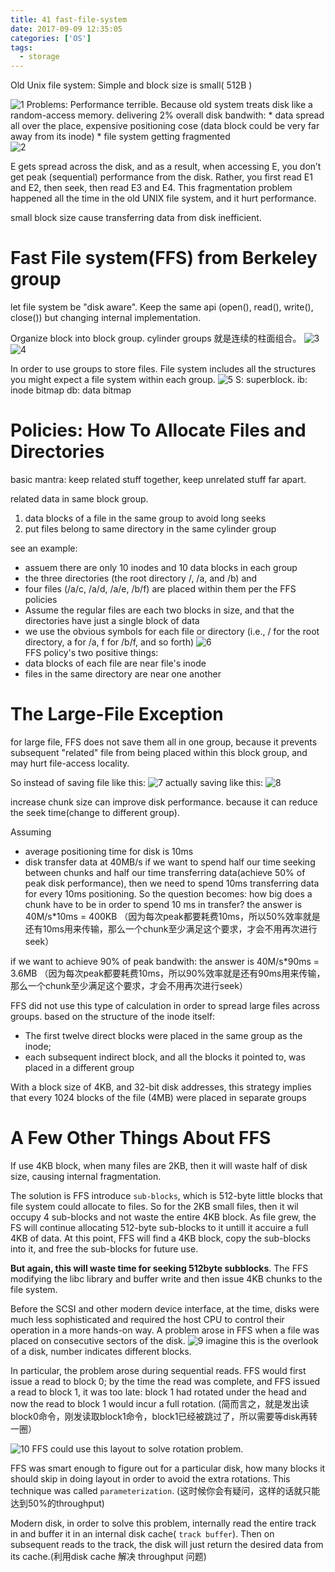 ```yaml
---
title: 41 fast-file-system
date: 2017-09-09 12:35:05
categories: ['OS']
tags:
  - storage
---
```

Old Unix file system: Simple and block size is small( 512B )

![1](Selection_001.png)
Problems: Performance terrible. Because old system treats disk like a random-access memory. delivering 2% overall disk bandwith:
    * data spread all over the place, expensive positioning cose (data block could be very far away from its inode)
    * file system getting fragmented     
![2](Selection_002.png)

E gets spread across the disk, and as a result, when accessing E, you don’t get peak (sequential) performance from the disk. Rather, you first read E1 and E2, then seek, then read E3 and E4. This fragmentation problem happened all the time in the old UNIX file system, and it hurt performance.

small block size cause transferring data from disk inefficient.

# Fast File system(FFS) from Berkeley group
let file system be "disk aware". Keep the same api (open(), read(), write(), close()) but changing internal implementation.

Organize block into block group. cylinder groups 就是连续的柱面组合。
![3](Selection_003.png)
![4](Selection_004.png)

In order to use groups to store files. File system includes all the structures you might expect a file system within each group.
![5](Selection_005.png)
S: superblock.
ib: inode bitmap
db: data bitmap

# Policies: How To Allocate Files and Directories
basic mantra: keep related stuff together, keep unrelated stuff far apart.

related data in same block group.
1. data blocks of a file in the same group to avoid long seeks
2. put files belong to same directory in the same cylinder group

see an example:
- assuem there are only 10 inodes and 10 data blocks in each group
- the three directories (the root directory /, /a, and /b) and
- four files (/a/c, /a/d, /a/e, /b/f) are placed within them per the FFS policies
- Assume the regular files are each two blocks in size, and that the directories have just a single block of data
- we use the obvious symbols for each file or directory (i.e., / for the root directory, a for /a, f for /b/f, and so forth)
![6](Selection_006.png)    
FFS policy's two positive things:
- data blocks of each file are near file's inode
- files in the same directory are near one another

# The Large-File Exception
for large file, FFS does not save them all in one group, because it prevents subsequent "related" file from being placed within this block group, and may hurt file-access locality.

So instead of saving file like this:
![7](Selection_007.png)
actually saving like this:
![8](Selection_008.png)

increase chunk size can improve disk performance. because it can reduce the seek time(change to different group).

Assuming
- average positioning time for disk is 10ms
- disk transfer data at 40MB/s
if we want to spend half our time seeking between chunks and half our time transferring data(achieve 50% of peak disk performance), then we need to spend 10ms transferring data for every 10ms positioning.
So the question becomes: how big does a chunk have to be in order to spend 10 ms in transfer?
    the answer is 40M/s*10ms = 400KB （因为每次peak都要耗费10ms，所以50%效率就是还有10ms用来传输，那么一个chunk至少满足这个要求，才会不用再次进行seek）

if we want to achieve 90% of peak bandwith:
    the answer is 40M/s*90ms = 3.6MB （因为每次peak都要耗费10ms，所以90%效率就是还有90ms用来传输，那么一个chunk至少满足这个要求，才会不用再次进行seek）

FFS did not use this type of calculation in order to spread large files across groups. based on the structure of the inode itself:
- The first twelve direct blocks were placed in the same group as the inode;
- each subsequent indirect block, and all the blocks it pointed to, was placed in a different group

With a block size of 4KB, and 32-bit disk addresses, this strategy implies that every 1024 blocks of the file (4MB) were placed in separate groups

# A Few Other Things About FFS
If use 4KB block, when many files are 2KB, then it will waste half of disk size, causing internal fragmentation.

The solution is FFS introduce `sub-blocks`, which is 512-byte little blocks that file system could allocate to files. So for the 2KB small files, then it wil occupy 4 sub-blocks and not waste the entire 4KB block. As file grew, the FS will continue allocating 512-byte sub-blocks to it untill it accuire a full 4KB of data. At this point, FFS will find a 4KB block, copy the sub-blocks into it, and free the sub-blocks for future use.

**But again, this will waste time for seeking 512byte subblocks**. The FFS modifying the libc library and buffer write and then issue 4KB chunks to the file system.

Before the SCSI and other modern device interface, at the time, disks were much less sophisticated and required the host CPU to control their operation in a more hands-on way. A problem arose in FFS when a file was placed on consecutive sectors of the disk.
![9](Selection_009.png)
 imagine this is the overlook of a disk, number indicates different blocks.

In particular, the problem arose during sequential reads. FFS would first issue a read to block 0; by the time the read was complete, and FFS issued a read to block 1, it was too late: block 1 had rotated under the head and now the read to block 1 would incur a full rotation. (简而言之，就是发出读block0命令，刚发读取block1命令，block1已经被跳过了，所以需要等disk再转一圈）

![10](Selection_010.png)
 FFS could use this layout to solve rotation problem.

FFS was smart enough to figure out for a particular disk, how many blocks it should skip in doing layout in order to avoid the extra rotations. This technique was called `parameterization`. (这时候你会有疑问，这样的话就只能达到50%的throughput)

Modern disk, in order to solve this problem, internally read the entire track in and buffer it in an internal disk cache( `track buffer`). Then
 on subsequent reads to the track, the disk will just return the desired data from its cache.(利用disk cache 解决 throughput 问题)
